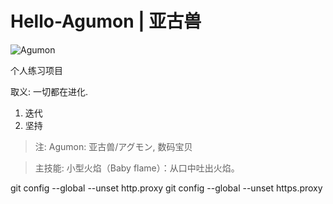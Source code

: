 # Hello-Agumon  | 亚古兽



![Agumon](https://upload-images.jianshu.io/upload_images/5377881-25a31484ebe5e387.jpg?imageMogr2/auto-orient/strip%7CimageView2/2/w/1240)


个人练习项目



取义: 一切都在进化.

1. 迭代
2. 坚持

> 注: Agumon: 亚古兽/アグモン, 数码宝贝 

> 主技能:
> 小型火焰（Baby flame）：从口中吐出火焰。

git config --global --unset http.proxy
git config --global --unset https.proxy
